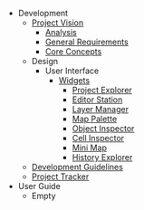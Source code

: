   * Development
    * [Project Vision](ProjectVision.md)
      * [Analysis](ProjectVision#analysis_of_an_existing_editor.md)
      * [General Requirements](ProjectVision#general_requirements.md)
      * [Core Concepts](ProjectVision#core_concepts.md)
    * Design
      * User Interface
        * [Widgets](DesignUIWidgets.md)
          * [Project Explorer](DesignUIWidgets#project_explorer.md)
          * [Editor Station](DesignUIWidgets#editor_station.md)
          * [Layer Manager](DesignUIWidgets#layer_manager.md)
          * [Map Palette](DesignUIWidgets#map_palette.md)
          * [Object Inspector](DesignUIWidgets#object_inspector.md)
          * [Cell Inspector](DesignUIWidgets#cell_inspector.md)
          * [Mini Map](DesignUIWidgets#mini_map.md)
          * [History Explorer](DesignUIWidgets#history_explorer.md)
    * [Development Guidelines](DevGuidelines.md)
    * [Project Tracker](ProjectTracker.md)
  * User Guide
    * Empty